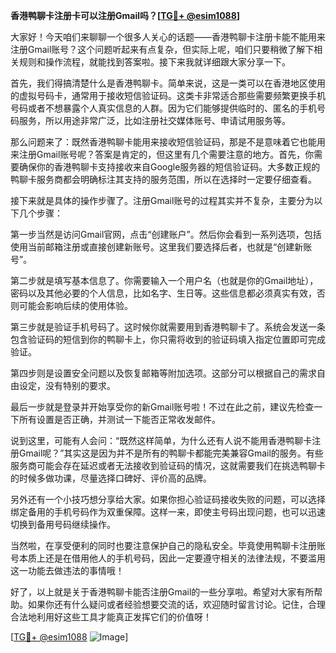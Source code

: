 **香港鸭聊卡注册卡可以注册Gmail吗？[[TG💪+ @esim1088](https://t.me/s/esim1088)]**

大家好！今天咱们来聊聊一个很多人关心的话题——香港鸭聊卡注册卡能不能用来注册Gmail账号？这个问题听起来有点复杂，但实际上呢，咱们只要稍微了解下相关规则和操作流程，就能找到答案啦。接下来我就详细跟大家分享一下。

首先，我们得搞清楚什么是香港鸭聊卡。简单来说，这是一类可以在香港地区使用的虚拟号码卡，通常用于接收短信验证码。这类卡非常适合那些需要频繁更换手机号码或者不想暴露个人真实信息的人群。因为它们能够提供临时的、匿名的手机号码服务，所以用途非常广泛，比如注册社交媒体账号、申请试用服务等。

那么问题来了：既然香港鸭聊卡能用来接收短信验证码，那是不是意味着它也能用来注册Gmail账号呢？答案是肯定的，但这里有几个需要注意的地方。首先，你需要确保你的香港鸭聊卡支持接收来自Google服务器的短信验证码。大多数正规的鸭聊卡服务商都会明确标注其支持的服务范围，所以在选择时一定要仔细查看。

接下来就是具体的操作步骤了。注册Gmail账号的过程其实并不复杂，主要分为以下几个步骤：

第一步当然是访问Gmail官网，点击“创建账户”。然后你会看到一系列选项，包括使用当前邮箱注册或直接创建新账号。这里我们要选择后者，也就是“创建新账号”。

第二步就是填写基本信息了。你需要输入一个用户名（也就是你的Gmail地址），密码以及其他必要的个人信息，比如名字、生日等。这些信息都必须真实有效，否则可能会影响后续的使用体验。

第三步就是验证手机号码了。这时候你就需要用到香港鸭聊卡了。系统会发送一条包含验证码的短信到你的鸭聊卡上，你只需将收到的验证码填入指定位置即可完成验证。

第四步则是设置安全问题以及恢复邮箱等附加选项。这部分可以根据自己的需求自由设定，没有特别的要求。

最后一步就是登录并开始享受你的新Gmail账号啦！不过在此之前，建议先检查一下所有设置是否正确，并测试一下能否正常收发邮件。

说到这里，可能有人会问：“既然这样简单，为什么还有人说不能用香港鸭聊卡注册Gmail呢？”其实这是因为并不是所有的鸭聊卡都能完美兼容Gmail的服务。有些服务商可能会存在延迟或者无法接收到验证码的情况，这就需要我们在挑选鸭聊卡的时候多做功课，尽量选择口碑好、评价高的品牌。

另外还有一个小技巧想分享给大家。如果你担心验证码接收失败的问题，可以选择绑定备用的手机号码作为双重保障。这样一来，即使主号码出现问题，也可以迅速切换到备用号码继续操作。

当然啦，在享受便利的同时也要注意保护自己的隐私安全。毕竟使用鸭聊卡注册账号本质上还是在借用他人的手机号码，因此一定要遵守相关的法律法规，不要滥用这一功能去做违法的事情哦！

好了，以上就是关于香港鸭聊卡能否注册Gmail的一些分享啦。希望对大家有所帮助。如果你还有什么疑问或者经验想要交流的话，欢迎随时留言讨论。记住，合理合法地利用好这些工具才能真正发挥它们的价值呀！

[[TG💪+ @esim1088](https://t.me/s/esim1088) ![Image](https://i.postimg.cc/4NQfJmqS/Snipaste-2025-05-13-00-14-12.png)]